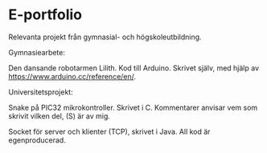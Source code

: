 # E-portfolio
Relevanta projekt från gymnasial- och högskoleutbildning.

Gymnasiearbete:

Den dansande robotarmen Lilith. Kod till Arduino. Skrivet själv, med hjälp av https://www.arduino.cc/reference/en/.


Universitetsprojekt:

Snake på PIC32 mikrokontroller. Skrivet i C. Kommentarer anvisar vem som skrivit vilken del, (S) är av mig.

Socket för server och klienter (TCP), skrivet i Java. All kod är egenproducerad.

